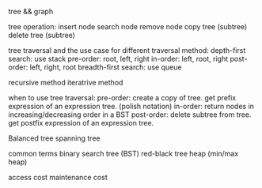 tree && graph

tree operation:
insert node
search node
remove node
copy tree (subtree)
delete tree (subtree)

tree traversal and the use case for different traversal method:
depth-first search: use stack
pre-order: root, left, right
in-order: left, root, right
post-order: left, right, root
breadth-first search: use queue

recursive method
iteratrive method

when to use tree traversal:
pre-order: create a copy of tree. get prefix expression of an expression tree.  (polish notation)
in-order: return nodes in increasing/decreasing order in a BST
post-order: delete subtree from tree. get postfix expression of an expression
tree.



Balanced tree
spanning tree

common terms
binary search tree (BST)
red-black tree
heap (min/max heap)

access cost
maintenance cost
